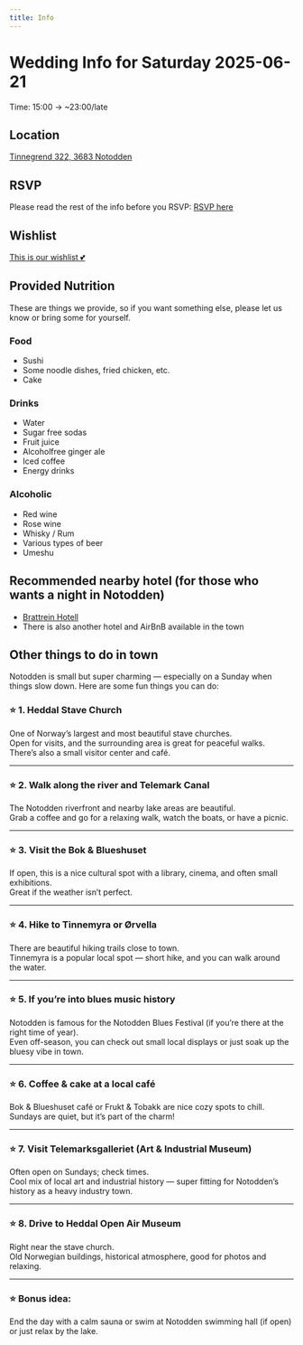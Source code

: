 ```yaml
---
title: Info
---
```


# Wedding Info for Saturday 2025-06-21

Time: 15:00 -> ~23:00/late

## Location

[Tinnegrend 322, 3683 Notodden](https://maps.app.goo.gl/WMbLSZ7WuiguDTc79)

## RSVP

Please read the rest of the info before you RSVP:
[RSVP here](https://tally.so/r/n94NJ4)

## Wishlist

[This is our wishlist 💕](https://www.onskelister.no/liste?id=goc68uXtl7Ti6cJTPioE)

## Provided Nutrition

These are things we provide, so if you want something else, please let us know or bring some for yourself.

### Food
* Sushi
* Some noodle dishes, fried chicken, etc.
* Cake

### Drinks
* Water
* Sugar free sodas
* Fruit juice
* Alcoholfree ginger ale
* Iced coffee
* Energy drinks

### Alcoholic
* Red wine
* Rose wine
* Whisky / Rum 
* Various types of beer
* Umeshu

## Recommended nearby hotel (for those who wants a night in Notodden)
* [Brattrein Hotell](https://picassoonline.techotel.dk/no/unike-hoteller/brattrein-hotell/booking/rom/)
* There is also another hotel and AirBnB available in the town

## Other things to do in town
Notodden is small but super charming — especially on a Sunday when things slow down. Here are some fun things you can do:

### ⭐ 1. Heddal Stave Church

One of Norway’s largest and most beautiful stave churches.  
Open for visits, and the surrounding area is great for peaceful walks.  
There’s also a small visitor center and café.

---

### ⭐ 2. Walk along the river and Telemark Canal

The Notodden riverfront and nearby lake areas are beautiful.  
Grab a coffee and go for a relaxing walk, watch the boats, or have a picnic.

---

### ⭐ 3. Visit the Bok & Blueshuset

If open, this is a nice cultural spot with a library, cinema, and often small exhibitions.  
Great if the weather isn’t perfect.

---

### ⭐ 4. Hike to Tinnemyra or Ørvella

There are beautiful hiking trails close to town.  
Tinnemyra is a popular local spot — short hike, and you can walk around the water.

---

### ⭐ 5. If you’re into blues music history

Notodden is famous for the Notodden Blues Festival (if you’re there at the right time of year).  
Even off-season, you can check out small local displays or just soak up the bluesy vibe in town.

---

### ⭐ 6. Coffee & cake at a local café

Bok & Blueshuset café or Frukt & Tobakk are nice cozy spots to chill.  
Sundays are quiet, but it’s part of the charm!

---

### ⭐ 7. Visit Telemarksgalleriet (Art & Industrial Museum)

Often open on Sundays; check times.  
Cool mix of local art and industrial history — super fitting for Notodden’s history as a heavy industry town.

---

### ⭐ 8. Drive to Heddal Open Air Museum

Right near the stave church.  
Old Norwegian buildings, historical atmosphere, good for photos and relaxing.

---

### ⭐ Bonus idea:

End the day with a calm sauna or swim at Notodden swimming hall (if open) or just relax by the lake.

